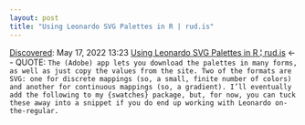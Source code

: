 ```yaml
---
layout: post
title: "Using Leonardo SVG Palettes in R | rud.is"
---
```

[Discovered](http://rolandtanglao.com/2020/07/29/p1-blogthis-checkvist-list-links-to-blog/): May 17, 2022 13:23  [Using Leonardo SVG Palettes in R ¦ rud.is](https://rud.is/b/2022/05/17/using-leonardo-svg-palettes-in-r/) <-- QUOTE: `The (Adobe) app lets you download the palettes in many forms, as well as just copy the values from the site. Two of the formats are SVG: one for discrete mappings (so, a small, finite number of colors) and another for continuous mappings (so, a gradient). I’ll eventually add the following to my {swatches} package, but, for now, you can tuck these away into a snippet if you do end up working with Leonardo on-the-regular.`
